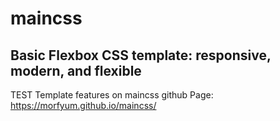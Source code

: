 # maincss

## Basic Flexbox CSS template: responsive, modern, and flexible

TEST Template features on maincss github Page:
https://morfyum.github.io/maincss/
